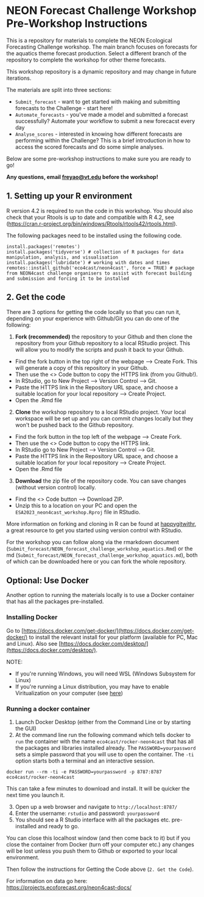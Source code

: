 # NEON Forecast Challenge Workshop Pre-Workshop Instructions
This is a repository for materials to complete the NEON Ecological Forecasting Challenge workshop. The main branch focuses on forecasts for the aquatics theme forecast production. Select a different branch of the repository to complete the workshop for other theme forecasts. 

This workshop repository is a dynamic repository and may change in future iterations. 

The materials are split into three sections:

* `Submit_forecast` - want to get started with making and submitting forecasts to the Challenge - start here! 
* `Automate_forecasts` - you've made a model and submitted a forecast successfully? Automate your workflow to submit a new forecacst every day 
* `Analyse_scores` - interested in knowing how different forecasts are performing within the Challenge? This is a brief introduction in how to access the scored forecasts and do some simple analyses. 

Below are some pre-workshop instructions to make sure you are ready to go!

__Any questions, email [freyao@vt.edu](mailto:freyao@vt.edu) before the workshop!__

## 1. Setting up your R environment

R version 4.2 is required to run the code in this workshop. You should also check that your Rtools is up to date and compatible with R 4.2, see (https://cran.r-project.org/bin/windows/Rtools/rtools42/rtools.html). 

The following packages need to be installed using the following code.

```{r}
install.packages('remotes')
install.packages('tidyverse') # collection of R packages for data manipulation, analysis, and visualisation
install.packages('lubridate') # working with dates and times
remotes::install_github('eco4cast/neon4cast', force = TRUE) # package from NEON4cast challenge organisers to assist with forecast building and submission and forcing it to be installed
```

## 2. Get the code

There are 3 options for getting the code locally so that you can run it, depending on your experience with Github/Git you can do one of the following:

1. __Fork (recommended)__ the repository to your Github and then clone the repository from your Github repository to a local RStudio project. This will allow you to modify the scripts and push it back to your Github. 

- Find the fork button in the top right of the webpage --> Create Fork. This will generate a copy of this repository in your Github.
- Then use the <> Code button to copy the HTTPS link (from you Github!). 
- In RStudio, go to New Project --> Version Control --> Git. 
- Paste the HTTPS link in the Repository URL space, and choose a suitable location for your local repository --> Create Project. 
- Open the .Rmd file

2. __Clone__ the workshop repository to a local RStudio project. Your local workspace will be set up and you can commit changes locally but they won't be pushed back to the Github repository.
- Find the fork button in the top left of the webpage --> Create Fork. 
- Then use the <> Code button to copy the HTTPS link.
- In RStudio go to New Project --> Version Control --> Git. 
- Paste the HTTPS link in the Repository URL space, and choose a suitable location for your local repository --> Create Project. 
- Open the .Rmd file

3. __Download__ the zip file of the repository code. You can save changes (without version control) locally.
- Find the <> Code button --> Download ZIP. 
- Unzip this to a location on your PC and open the `ESA2023_neon4cast_workshop.Rproj` file in RStudio. 

More information on forking and cloning in R can be found at [happygitwithr](https://happygitwithr.com/fork-and-clone.html), a great resource to get you started using version control with RStudio. 


For the workshop you can follow along via the rmarkdown document (`Submit_forecast/NEON_forecast_challenge_workshop_aquatics.Rmd`) or the md (`Submit_forecast/NEON_forecast_challenge_workshop_aquatics.md`), both of which can be downloaded here or you can fork the whole repository.


## Optional: Use Docker

Another option to running the materials locally is to use a Docker container that has all the packages pre-installed. 

### Installing Docker
Go to [https://docs.docker.com/get-docker/](https://docs.docker.com/get-docker/) to install the relevant install for your platform (available for PC, Mac and Linux). Also see [https://docs.docker.com/desktop/](https://docs.docker.com/desktop/).

NOTE: 
* If you're running Windows, you will need WSL (Windows Subsystem for Linux)
* If you're running a Linux distribution, you may have to enable Viritualization on your computer (see [here](https://stackoverflow.com/questions/76646465/unable-to-launch-docker-desktop-on-ubuntu/76655270#76655270))

### Running a docker container

1. Launch Docker Desktop (either from the Command Line or by starting the GUI) 
2. At the command line run the following command which tells docker to `run` the container with the name `eco4cast/rocker-neon4cast` that has all the packages and libraries installed already. The `PASSWORD=yourpassword` sets a simple password that you will use to open the container. The `-ti` option starts both a terminal and an interactive session. 
```
docker run --rm -ti -e PASSWORD=yourpassword -p 8787:8787 eco4cast/rocker-neon4cast
```
This can take a few minutes to download and install. It will be quicker the next time you launch it.  

3. Open up a web browser and navigate to `http://localhost:8787/`
4. Enter the username: `rstudio` and password: `yourpassword`
5. You should see a R Studio interface with all the packages etc. pre-installed and ready to go.

You can close this localhost window (and then come back to it) but if you close the container from Docker (turn off your computer etc.) any changes will be lost unless you push them to Github or exported to your local environment.

Then follow the instructions for Getting the Code above (`2. Get the Code`). 


For information on data go here: https://projects.ecoforecast.org/neon4cast-docs/
